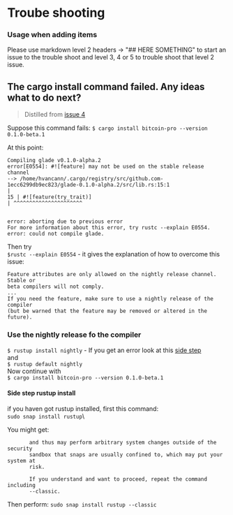 # Troube shooting

### Usage when adding items
Please use markdown level 2 headers ->  "## HERE SOMETHING" to start an issue to the trouble shoot and level 3, 4 or 5 to trouble shoot that level 2 issue.

## The cargo install command failed. Any ideas what to do next?
> Distilled from [issue 4](https://github.com/pandoracore/bitcoin-pro/issues/4)

Suppose this command fails:
`$ cargo install bitcoin-pro --version 0.1.0-beta.1`

At this point:
```
Compiling glade v0.1.0-alpha.2
error[E0554]: #![feature] may not be used on the stable release channel
--> /home/hvancann/.cargo/registry/src/github.com-1ecc6299db9ec823/glade-0.1.0-alpha.2/src/lib.rs:15:1
|
15 | #![feature(try_trait)]
| ^^^^^^^^^^^^^^^^^^^^^^


error: aborting due to previous error
For more information about this error, try rustc --explain E0554.
error: could not compile glade.
```

Then try \
`$rustc --explain E0554`  -  it gives the explanation of how to overcome this issue:

```
Feature attributes are only allowed on the nightly release channel. Stable or
beta compilers will not comply.
...
If you need the feature, make sure to use a nightly release of the compiler
(but be warned that the feature may be removed or altered in the future).
```

### Use the nightly release fo the compiler

`$ rustup install nightly`   -  If you get an error look at this [side step](#side-step-rustup-install)\
and\
`$ rustup default nightly`\
Now continue with\
`$ cargo install bitcoin-pro --version 0.1.0-beta.1`

#### Side step rustup install
if you haven got rustup installed, first this command:\
`sudo snap install rustup`\

You might get:
```error: This revision of snap "rustup" was published using classic confinement
       and thus may perform arbitrary system changes outside of the security
       sandbox that snaps are usually confined to, which may put your system at
       risk.

       If you understand and want to proceed, repeat the command including
       --classic.
```
Then perform:
`sudo snap install rustup --classic`
